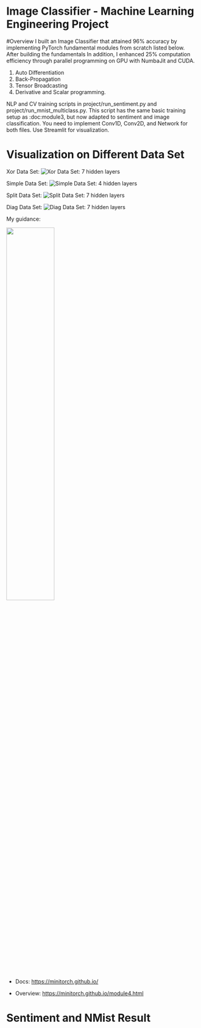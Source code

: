 # Image Classifier - Machine Learning Engineering Project

#Overview 
I built an Image Classifier that attained 96% accuracy by implementing PyTorch fundamental modules from scratch listed below. After building the fundamentals  In addition, I enhanced 25% computation efficiency through parallel programming on GPU with NumbaJit and CUDA.

1) Auto Differentiation
2) Back-Propagation
3) Tensor Broadcasting
4) Derivative and Scalar programming.

NLP and CV training scripts in project/run_sentiment.py and project/run_mnist_multiclass.py. This script has the same basic training setup as :doc:module3, but now adapted to sentiment and image classification. You need to implement Conv1D, Conv2D, and Network for both files. Use Streamlit for visualization.

# Visualization on Different Data Set
Xor Data Set:
![Xor Data Set: 7 hidden layers ](xor50.png)

Simple Data Set:
![Simple Data Set: 4 hidden layers](simple49.png)

Split Data Set:
![Split Data Set: 7 hidden layers](split50.png)

Diag Data Set:
![Diag Data Set: 7 hidden layers](diag50.png)



My guidance: 

<img src="https://minitorch.github.io/minitorch.svg" width="50%">

* Docs: https://minitorch.github.io/

* Overview: https://minitorch.github.io/module4.html

# Sentiment and NMist Result

[comment]: <> (![nmist result]&#40;%20nmist_result.jpeg&#41;   )

[comment]: <> (![sentiment result]&#40;sentiment_result.jpeg&#41;        )
